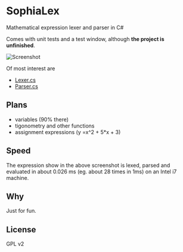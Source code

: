 SophiaLex
=========

Mathematical expression lexer and parser in C#

Comes with unit tests and a test window, although **the project is unfinished**.

![Screenshot](http://i.imgur.com/NOkJxnW.png)

Of most interest are

  - [Lexer.cs](SophiaLex/Lexer.cs)
  - [Parser.cs](SophiaLex/Parser.cs)

Plans
--------

  - variables (90% there)
  - tigonometry and other functions
  - assignment expressions (y =x^2 + 5*x + 3)

Speed
--------

The expression show in the above screenshot is lexed, parsed and evaluated in about 0.026 ms (eg. about 28 times in 1ms) on an Intel i7 machine.

Why
--------

Just for fun.

License
--------

GPL v2
